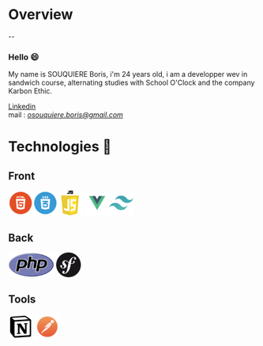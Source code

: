 

# Overview

--

### Hello :smile:
 
 My name is SOUQUIERE Boris, i'm 24 years old, i am a developper wev in sandwich course,
 alternating studies with School O'Clock and the company Karbon Ethic.
 
 <a href="https://www.linkedin.com/in/souquiere-boris/"> Linkedin </a> </br>
 mail : <em>osouquiere.boris@gmail.com</em>
 

# Technologies :wrench:

## Front
<img src="html.png" width="auto" height="50"><img src="css.png" width="auto" height="50"><img src="js-logo.png" width="auto" height="50">
<img src="vue.png" width="auto" height="50"><img src="tailwind.png" width="auto" height="50"> 

## Back
<img src="PHP-logo.svg.png" width="auto" height="50">
<img src="symfony.svg.png" width="auto" height="50"> 


## Tools
<img src="notion.png" width="auto" height="50"> 
<img src="postman.png" width="auto" height="50"> 


